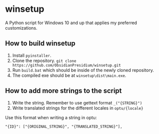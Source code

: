 # winsetup

A Python script for Windows 10 and up that applies my preferred customizations.

## How to build winsetup

1. Install `pyinstaller`.
2. Clone the repository.
`git clone https://github.com/ObsidianPresidium/winsetup.git`
3. Run `build.bat` which should be inside of the newly cloned repository.
4. The compiled exe should be at `winsetup\dist\main.exe`.

## How to add more strings to the script

1. Write the string. Remember to use gettext format `_("{STRING}")`
2. Write translated strings for the different locales in `optu/{locale}`

Use this format when writing a string in optu:

```
"{ID}": ["{ORIGINAL_STRING}", "{TRANSLATED_STRING}"],
```